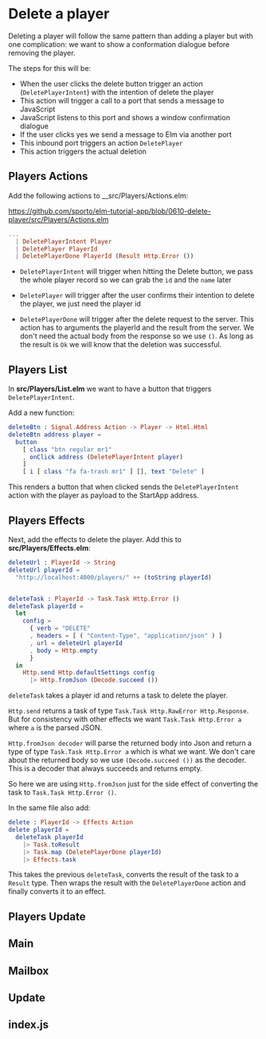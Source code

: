 # Delete a player

Deleting a player will follow the same pattern than adding a player but with one complication: we want to show a conformation dialogue before removing the player.

The steps for this will be:

- When the user clicks the delete button trigger an action (`DeletePlayerIntent`) with the intention of delete the player
- This action will trigger a call to a port that sends a message to JavaScript
- JavaScript listens to this port and shows a window confirmation dialogue
- If the user clicks yes we send a message to Elm via another port
- This inbound port triggers an action `DeletePlayer`
- This action triggers the actual deletion

## Players Actions

Add the following actions to __src/Players/Actions.elm:

<https://github.com/sporto/elm-tutorial-app/blob/0610-delete-player/src/Players/Actions.elm>

```elm
...
  | DeletePlayerIntent Player
  | DeletePlayer PlayerId
  | DeletePlayerDone PlayerId (Result Http.Error ())
```

- `DeletePlayerIntent` will trigger when hitting the Delete button, we pass the whole player record so we can grab the `id` and the `name` later

- `DeletePlayer` will trigger after the user confirms their intention to delete the player, we just need the player id

- `DeletePlayerDone` will trigger after the delete request to the server. This action has to arguments the playerId and the result from the server. We don't need the actual body from the response so we use `()`. As long as the result is `Ok` we will know that the deletion was successful.

## Players List

In __src/Players/List.elm__ we want to have a button that triggers `DeletePlayerIntent`.

Add a new function:

```elm
deleteBtn : Signal.Address Action -> Player -> Html.Html
deleteBtn address player =
  button
    [ class "btn regular mr1"
    , onClick address (DeletePlayerIntent player)
    ]
    [ i [ class "fa fa-trash mr1" ] [], text "Delete" ]
```

This renders a button that when clicked sends the `DeletePlayerIntent` action with the player as payload to the StartApp address.

## Players Effects

Next, add the effects to delete the player. Add this to __src/Players/Effects.elm__:

```elm
deleteUrl : PlayerId -> String
deleteUrl playerId =
  "http://localhost:4000/players/" ++ (toString playerId)


deleteTask : PlayerId -> Task.Task Http.Error ()
deleteTask playerId =
  let
    config =
      { verb = "DELETE"
      , headers = [ ( "Content-Type", "application/json" ) ]
      , url = deleteUrl playerId
      , body = Http.empty
      }
  in
    Http.send Http.defaultSettings config
      |> Http.fromJson (Decode.succeed ())
```

`deleteTask` takes a player id and returns a task to delete the player.

`Http.send` returns a task of type `Task.Task Http.RawError Http.Response`. But for consistency with other effects we want `Task.Task Http.Error a` where `a` is the parsed JSON.

`Http.fromJson decoder` will parse the returned body into Json and return a type of type `Task.Task Http.Error a` which is what we want. We don't care about the returned body so we use `(Decode.succeed ())` as the decoder. This is a decoder that always succeeds and returns empty. 

So here we are using `Http.fromJson` just for the side effect of converting the task to `Task.Task Http.Error ()`.

In the same file also add:

```elm
delete : PlayerId -> Effects Action
delete playerId =
  deleteTask playerId
    |> Task.toResult
    |> Task.map (DeletePlayerDone playerId)
    |> Effects.task
```

This takes the previous `deleteTask`, converts the result of the task to a `Result` type. Then wraps the result with the `DeletePlayerDone` action and finally converts it to an effect.

## Players Update

## Main

## Mailbox

## Update

## index.js
